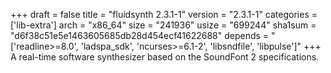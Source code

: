 +++
draft = false
title = "fluidsynth 2.3.1-1"
version = "2.3.1-1"
categories = ['lib-extra']
arch = "x86_64"
size = "241936"
usize = "699244"
sha1sum = "d6f38c51e5e1463605685db28d454ecf41622688"
depends = "['readline>=8.0', 'ladspa_sdk', 'ncurses>=6.1-2', 'libsndfile', 'libpulse']"
+++
A real-time software synthesizer based on the SoundFont 2 specifications.